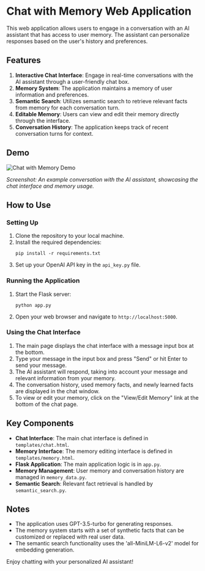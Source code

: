 # Chat with Memory Web Application

This web application allows users to engage in a conversation with an AI assistant that has access to user memory. The assistant can personalize responses based on the user's history and preferences.

## Features

1. **Interactive Chat Interface**: Engage in real-time conversations with the AI assistant through a user-friendly chat box.
2. **Memory System**: The application maintains a memory of user information and preferences.
3. **Semantic Search**: Utilizes semantic search to retrieve relevant facts from memory for each conversation turn.
4. **Editable Memory**: Users can view and edit their memory directly through the interface.
5. **Conversation History**: The application keeps track of recent conversation turns for context.

## Demo

![Chat with Memory Demo](https://github.com/AlexisWu-01/memory-chat/main/demo/Screenshot.png)

*Screenshot: An example conversation with the AI assistant, showcasing the chat interface and memory usage.*

## How to Use

### Setting Up

1. Clone the repository to your local machine.
2. Install the required dependencies:
   ```
   pip install -r requirements.txt
   ```
3. Set up your OpenAI API key in the `api_key.py` file.

### Running the Application

1. Start the Flask server:
   ```
   python app.py
   ```
2. Open your web browser and navigate to `http://localhost:5000`.

### Using the Chat Interface

1. The main page displays the chat interface with a message input box at the bottom.
2. Type your message in the input box and press "Send" or hit Enter to send your message.
3. The AI assistant will respond, taking into account your message and relevant information from your memory.
4. The conversation history, used memory facts, and newly learned facts are displayed in the chat window.
5. To view or edit your memory, click on the "View/Edit Memory" link at the bottom of the chat page.

## Key Components

- **Chat Interface**: The main chat interface is defined in `templates/chat.html`.
- **Memory Interface**: The memory editing interface is defined in `templates/memory.html`.
- **Flask Application**: The main application logic is in `app.py`.
- **Memory Management**: User memory and conversation history are managed in `memory_data.py`.
- **Semantic Search**: Relevant fact retrieval is handled by `semantic_search.py`.

## Notes

- The application uses GPT-3.5-turbo for generating responses.
- The memory system starts with a set of synthetic facts that can be customized or replaced with real user data.
- The semantic search functionality uses the 'all-MiniLM-L6-v2' model for embedding generation.

Enjoy chatting with your personalized AI assistant!
